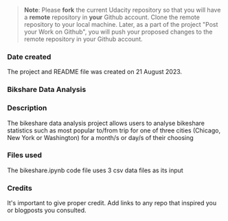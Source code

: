 >**Note**: Please **fork** the current Udacity repository so that you will have a **remote** repository in **your** Github account. Clone the remote repository to your local machine. Later, as a part of the project "Post your Work on Github", you will push your proposed changes to the remote repository in your Github account.

### Date created
The project and README file was created on 21 August 2023.

### Bikshare Data Analysis

### Description
The bikeshare data analysis project allows users to analyse bikeshare statistics such as most popular to/from trip for one of three cities (Chicago, New York or Washington) for a month/s or day/s of their choosing

### Files used
The bikeshare.ipynb code file uses 3 csv data files as its input

### Credits
It's important to give proper credit. Add links to any repo that inspired you or blogposts you consulted.

